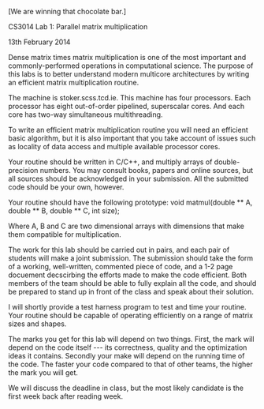 [We are winning that chocolate bar.]

CS3014 Lab 1: Parallel matrix multiplication

13th February 2014

Dense matrix times matrix multiplication is one of the most important
and commonly-performed operations in computational science. The
purpose of this labs is to better understand modern multicore
architectures by writing an efficient matrix multiplication routine.

The machine is stoker.scss.tcd.ie. This machine has four processors.
Each processor has eight out-of-order pipelined, superscalar cores.
And each core has two-way simultaneous multithreading.

To write an efficient matrix multiplication routine you will need an
efficient basic algorithm, but it is also important that you take
account of issues such as locality of data access and multiple
available processor cores.

Your routine should be written in C/C++, and multiply arrays of
double-precision numbers. You may consult books, papers and online
sources, but all sources should be acknowledged in your
submission. All the submitted code should be your own, however.

Your routine should have the following prototype:
void matmul(double ** A, double ** B, double ** C, int size);

Where A, B and C are two dimensional arrays with dimensions that
make them compatible for multiplication.

The work for this lab should be carried out in pairs, and each pair of
students will make a joint submission. The submission should take the
form of a working, well-written, commented piece of code, and a 1-2
page docuement decscirbing the efforts made to make the code
efficient. Both members of the team should be able to fully explain
all the code, and should be prepared to stand up in front of the class
and speak about their solution.

I will shortly provide a test harness program to test and time your
routine. Your routine should be capable of operating efficiently on a
range of matrix sizes and shapes.

The marks you get for this lab will depend on two things. First, the
mark will depend on the code itself --- its correctness, quality and
the optimization ideas it contains. Secondly your make will depend on
the running time of the code. The faster your code compared to that of
other teams, the higher the mark you will get.

We will discuss the deadline in class, but the most likely candidate
is the first week back after reading week.
